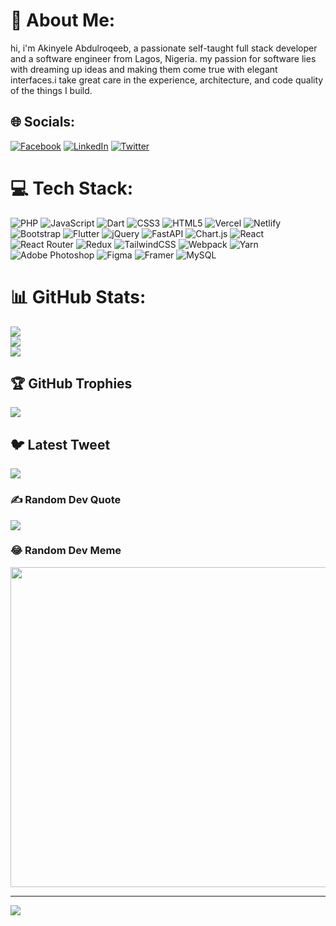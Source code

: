 # 💫 About Me:
hi, i'm Akinyele Abdulroqeeb, a passionate self-taught full stack developer and a software engineer from Lagos, Nigeria. my passion for software lies with dreaming up ideas and making them come true with elegant interfaces.i take great care in the experience, architecture, and code quality of the things I build.


## 🌐 Socials:
[![Facebook](https://img.shields.io/badge/Facebook-%231877F2.svg?logo=Facebook&logoColor=white)](https://facebook.com/roqeebtaiwo) [![LinkedIn](https://img.shields.io/badge/LinkedIn-%230077B5.svg?logo=linkedin&logoColor=white)](https://linkedin.com/in/roqeebtaye) [![Twitter](https://img.shields.io/badge/Twitter-%231DA1F2.svg?logo=Twitter&logoColor=white)](https://twitter.com/roqeebtaiwo) 

# 💻 Tech Stack:
![PHP](https://img.shields.io/badge/php-%23777BB4.svg?style=plastic&logo=php&logoColor=white) ![JavaScript](https://img.shields.io/badge/javascript-%23323330.svg?style=plastic&logo=javascript&logoColor=%23F7DF1E) ![Dart](https://img.shields.io/badge/dart-%230175C2.svg?style=plastic&logo=dart&logoColor=white) ![CSS3](https://img.shields.io/badge/css3-%231572B6.svg?style=plastic&logo=css3&logoColor=white) ![HTML5](https://img.shields.io/badge/html5-%23E34F26.svg?style=plastic&logo=html5&logoColor=white) ![Vercel](https://img.shields.io/badge/vercel-%23000000.svg?style=plastic&logo=vercel&logoColor=white) ![Netlify](https://img.shields.io/badge/netlify-%23000000.svg?style=plastic&logo=netlify&logoColor=#00C7B7) ![Bootstrap](https://img.shields.io/badge/bootstrap-%23563D7C.svg?style=plastic&logo=bootstrap&logoColor=white) ![Flutter](https://img.shields.io/badge/Flutter-%2302569B.svg?style=plastic&logo=Flutter&logoColor=white) ![jQuery](https://img.shields.io/badge/jquery-%230769AD.svg?style=plastic&logo=jquery&logoColor=white) ![FastAPI](https://img.shields.io/badge/FastAPI-005571?style=plastic&logo=fastapi) ![Chart.js](https://img.shields.io/badge/chart.js-F5788D.svg?style=plastic&logo=chart.js&logoColor=white) ![React](https://img.shields.io/badge/react-%2320232a.svg?style=plastic&logo=react&logoColor=%2361DAFB) ![React Router](https://img.shields.io/badge/React_Router-CA4245?style=plastic&logo=react-router&logoColor=white) ![Redux](https://img.shields.io/badge/redux-%23593d88.svg?style=plastic&logo=redux&logoColor=white) ![TailwindCSS](https://img.shields.io/badge/tailwindcss-%2338B2AC.svg?style=plastic&logo=tailwind-css&logoColor=white) ![Webpack](https://img.shields.io/badge/webpack-%238DD6F9.svg?style=plastic&logo=webpack&logoColor=black) ![Yarn](https://img.shields.io/badge/yarn-%232C8EBB.svg?style=plastic&logo=yarn&logoColor=white) ![Adobe Photoshop](https://img.shields.io/badge/adobephotoshop-%2331A8FF.svg?style=plastic&logo=adobephotoshop&logoColor=white) 	![Figma](https://img.shields.io/badge/figma-%23F24E1E.svg?style=plastic&logo=figma&logoColor=white) ![Framer](https://img.shields.io/badge/Framer-black?style=plastic&logo=framer&logoColor=blue) ![MySQL](https://img.shields.io/badge/mysql-%2300f.svg?style=plastic&logo=mysql&logoColor=white)
# 📊 GitHub Stats:
![](https://github-readme-stats.vercel.app/api?username=roqeebdev&theme=dark&hide_border=false&include_all_commits=true&count_private=true)<br/>
![](https://github-readme-streak-stats.herokuapp.com/?user=roqeebdev&theme=dark&hide_border=false)<br/>
![](https://github-readme-stats.vercel.app/api/top-langs/?username=roqeebdev&theme=dark&hide_border=false&include_all_commits=true&count_private=true&layout=compact)

## 🏆 GitHub Trophies
![](https://github-profile-trophy.vercel.app/?username=roqeebdev&theme=monokai&no-frame=false&no-bg=false&margin-w=4)

## 🐦 Latest Tweet
[![](https://gtce.itsvg.in/api?username=roqeebtaiwo)](https://github.com/VishwaGauravIn/github-twitter-card-embed)

### ✍️ Random Dev Quote
![](https://quotes-github-readme.vercel.app/api?type=horizontal&theme=dark)

### 😂 Random Dev Meme
<img src="https://random-memer.herokuapp.com/" width="512px"/>

---
[![](https://visitcount.itsvg.in/api?id=roqeebdev&icon=0&color=10)](https://visitcount.itsvg.in)

<!-- Proudly created with GPRM ( https://gprm.itsvg.in ) -->
